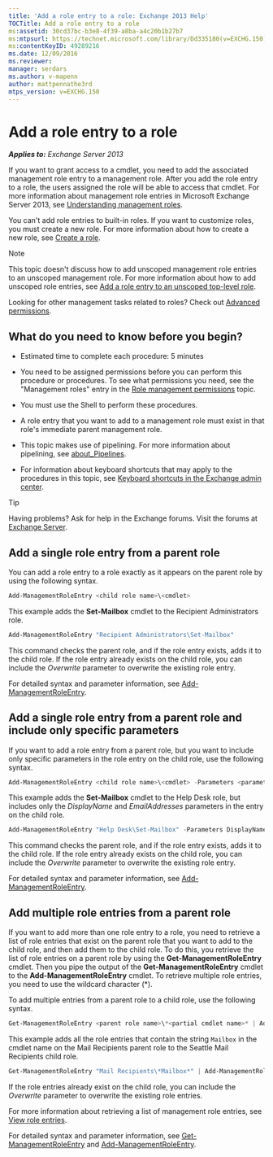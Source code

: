 ```yaml
---
title: 'Add a role entry to a role: Exchange 2013 Help'
TOCTitle: Add a role entry to a role
ms:assetid: 30cd37bc-b3e8-4f39-a8ba-a4c20b1b27b7
ms:mtpsurl: https://technet.microsoft.com/library/Dd335180(v=EXCHG.150)
ms:contentKeyID: 49289216
ms.date: 12/09/2016
ms.reviewer: 
manager: serdars
ms.author: v-mapenn
author: mattpennathe3rd
mtps_version: v=EXCHG.150
---
```


# Add a role entry to a role

_**Applies to:** Exchange Server 2013_

If you want to grant access to a cmdlet, you need to add the associated management role entry to a management role. After you add the role entry to a role, the users assigned the role will be able to access that cmdlet. For more information about management role entries in Microsoft Exchange Server 2013, see [Understanding management roles](understanding-management-roles-exchange-2013-help.md).

You can't add role entries to built-in roles. If you want to customize roles, you must create a new role. For more information about how to create a new role, see [Create a role](create-a-role-exchange-2013-help.md).

> [!NOTE]
> This topic doesn't discuss how to add unscoped management role entries to an unscoped management role. For more information about how to add unscoped role entries, see [Add a role entry to an unscoped top-level role](add-a-role-entry-to-an-unscoped-top-level-role-exchange-2013-help.md).

Looking for other management tasks related to roles? Check out [Advanced permissions](advanced-permissions-exchange-2013-help.md).

## What do you need to know before you begin?

- Estimated time to complete each procedure: 5 minutes

- You need to be assigned permissions before you can perform this procedure or procedures. To see what permissions you need, see the "Management roles" entry in the [Role management permissions](role-management-permissions-exchange-2013-help.md) topic.

- You must use the Shell to perform these procedures.

- A role entry that you want to add to a management role must exist in that role's immediate parent management role.

- This topic makes use of pipelining. For more information about pipelining, see [about_Pipelines](https://docs.microsoft.com/powershell/module/microsoft.powershell.core/about/about_pipelines).

- For information about keyboard shortcuts that may apply to the procedures in this topic, see [Keyboard shortcuts in the Exchange admin center](keyboard-shortcuts-in-the-exchange-admin-center-2013-help.md).

> [!TIP]
> Having problems? Ask for help in the Exchange forums. Visit the forums at [Exchange Server](https://go.microsoft.com/fwlink/p/?linkid=60612).

## Add a single role entry from a parent role

You can add a role entry to a role exactly as it appears on the parent role by using the following syntax.

```powershell
Add-ManagementRoleEntry <child role name>\<cmdlet>
```

This example adds the **Set-Mailbox** cmdlet to the Recipient Administrators role.

```powershell
Add-ManagementRoleEntry "Recipient Administrators\Set-Mailbox"
```

This command checks the parent role, and if the role entry exists, adds it to the child role. If the role entry already exists on the child role, you can include the *Overwrite* parameter to overwrite the existing role entry.

For detailed syntax and parameter information, see [Add-ManagementRoleEntry](https://technet.microsoft.com/library/dd351236\(v=exchg.150\)).

## Add a single role entry from a parent role and include only specific parameters

If you want to add a role entry from a parent role, but you want to include only specific parameters in the role entry on the child role, use the following syntax.

```powershell
Add-ManagementRoleEntry <child role name>\<cmdlet> -Parameters <parameter 1>, <parameter 2>, <parameter...>
```

This example adds the **Set-Mailbox** cmdlet to the Help Desk role, but includes only the *DisplayName* and *EmailAddresses* parameters in the entry on the child role.

```powershell
Add-ManagementRoleEntry "Help Desk\Set-Mailbox" -Parameters DisplayName, EmailAddresses
```

This command checks the parent role, and if the role entry exists, adds it to the child role. If the role entry already exists on the child role, you can include the *Overwrite* parameter to overwrite the existing role entry.

For detailed syntax and parameter information, see [Add-ManagementRoleEntry](https://technet.microsoft.com/library/dd351236\(v=exchg.150\)).

## Add multiple role entries from a parent role

If you want to add more than one role entry to a role, you need to retrieve a list of role entries that exist on the parent role that you want to add to the child role, and then add them to the child role. To do this, you retrieve the list of role entries on a parent role by using the **Get-ManagementRoleEntry** cmdlet. Then you pipe the output of the **Get-ManagementRoleEntry** cmdlet to the **Add-ManagementRoleEntry** cmdlet. To retrieve multiple role entries, you need to use the wildcard character (\*).

To add multiple entries from a parent role to a child role, use the following syntax.

```powershell
Get-ManagementRoleEntry <parent role name>\*<partial cmdlet name>* | Add-ManagementRoleEntry -Role <child role name>
```

This example adds all the role entries that contain the string `Mailbox` in the cmdlet name on the Mail Recipients parent role to the Seattle Mail Recipients child role.

```powershell
Get-ManagementRoleEntry "Mail Recipients\*Mailbox*" | Add-ManagementRoleEntry -Role "Seattle Mail Recipients"
```

If the role entries already exist on the child role, you can include the *Overwrite* parameter to overwrite the existing role entries.

For more information about retrieving a list of management role entries, see [View role entries](view-role-entries-exchange-2013-help.md).

For detailed syntax and parameter information, see [Get-ManagementRoleEntry](https://technet.microsoft.com/library/dd335210\(v=exchg.150\)) and [Add-ManagementRoleEntry](https://technet.microsoft.com/library/dd351236\(v=exchg.150\)).
